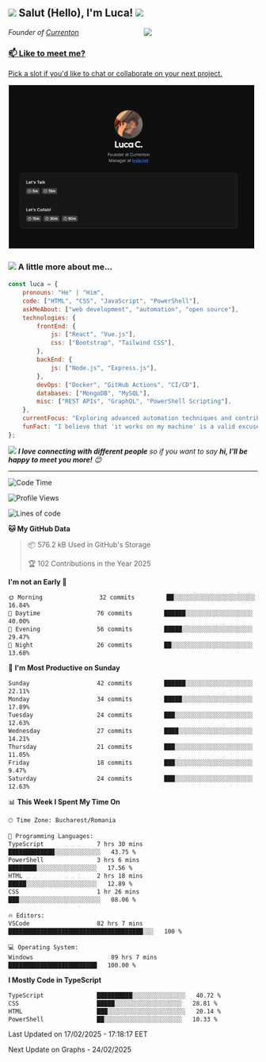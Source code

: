 <h2><img src="https://emojis.slackmojis.com/emojis/images/1531849430/4246/blob-sunglasses.gif?1531849430" width="30"/> Salut (Hello), I'm Luca! <img src="https://media.giphy.com/media/12oufCB0MyZ1Go/giphy.gif" width="50"></h2>
<img align='right' src="https://github.com/lucadsign/lucadsign/blob/main/assets/giphy.gif" width="230">
<p><em>Founder of <a href="https://currenton.vercel.app/">Currenton
</em></p>


### 📫 Like to meet me?

Pick a slot if you'd like to chat or collaborate on your next project.

<a href="https://cal.com/lucadsign" target="_blank"><img width="498" alt="meet_link" src="https://github.com/lucadsign/lucadsign/blob/main/assets/cal-preview.png"></a>

### <img src="https://media.giphy.com/media/VgCDAzcKvsR6OM0uWg/giphy.gif" width="50"> A little more about me...  

```javascript
const luca = {
    pronouns: "He" | "Him",
    code: ["HTML", "CSS", "JavaScript", "PowerShell"],
    askMeAbout: ["web development", "automation", "open source"],
    technologies: {
        frontEnd: {
            js: ["React", "Vue.js"],
            css: ["Bootstrap", "Tailwind CSS"],
        },
        backEnd: {
            js: ["Node.js", "Express.js"],
        },
        devOps: ["Docker", "GitHub Actions", "CI/CD"],
        databases: ["MongoDB", "MySQL"],
        misc: ["REST APIs", "GraphQL", "PowerShell Scripting"],
    },
    currentFocus: "Exploring advanced automation techniques and contributing to open-source projects.",
    funFact: "I believe that 'it works on my machine' is a valid excuse!",
};
```

<img src="https://media.giphy.com/media/LnQjpWaON8nhr21vNW/giphy.gif" width="60"> <em><b>I love connecting with different people</b> so if you want to say <b>hi, I'll be happy to meet you more!</b> 😊</em>

---
<!--START_SECTION:waka-->
![Code Time](https://img.shields.io/badge/Code%20Time-1,706%20hrs%2041%20mins-blue)

![Profile Views](http://img.shields.io/badge/Profile%20Views-625-blue)

![Lines of code](https://img.shields.io/badge/From%20Hello%20World%20I've%20Written-18.3%20million%20lines%20of%20code-blue)

**🐱 My GitHub Data** 

> 📦 576.2 kB Used in GitHub's Storage 
 > 
> 🏆 102 Contributions in the Year 2025

**I'm not an Early 🐤** 

```text
🌞 Morning                32 commits         ██░░░░░░░░░░░░░░░░░░░░░░░   16.84% 
🌆 Daytime                76 commits         ██████░░░░░░░░░░░░░░░░░░░   40.00% 
🌃 Evening                56 commits         █████░░░░░░░░░░░░░░░░░░░░   29.47% 
🌙 Night                  26 commits         ██░░░░░░░░░░░░░░░░░░░░░░░   13.68% 
```
📅 **I'm Most Productive on Sunday** 

```text
Sunday                   42 commits         ██████░░░░░░░░░░░░░░░░░░░   22.11%  
Monday                   34 commits         █████░░░░░░░░░░░░░░░░░░░░   17.89%  
Tuesday                  24 commits         ███░░░░░░░░░░░░░░░░░░░░░░   12.63%  
Wednesday                27 commits         ████░░░░░░░░░░░░░░░░░░░░░   14.21%  
Thursday                 21 commits         ███░░░░░░░░░░░░░░░░░░░░░░   11.05%  
Friday                   18 commits         ███░░░░░░░░░░░░░░░░░░░░░░   9.47%  
Saturday                 24 commits         ███░░░░░░░░░░░░░░░░░░░░░░   12.63%  
```


📊 **This Week I Spent My Time On** 

```text
🕑︎ Time Zone: Bucharest/Romania

💬 Programming Languages: 
TypeScript               7 hrs 30 mins        █████████████░░░░░░░░░░░░░   43.75 % 
PowerShell               3 hrs 6 mins         ████████░░░░░░░░░░░░░░░░░   17.56 % 
HTML                     2 hrs 18 mins        █████░░░░░░░░░░░░░░░░░░░░   12.89 % 
CSS                      1 hr 26 mins         ███░░░░░░░░░░░░░░░░░░░░░░░   08.06 %

🔥 Editors: 
VSCode                   82 hrs 7 mins              ██████████████████████████████████████░░░   100 %

💻 Operating System: 
Windows                      89 hrs 7 mins      █████████████████████████   100.00 % 
```

**I Mostly Code in TypeScript** 

```text
TypeScript               ██████████░░░░░░░░░░░░░░░   40.72 %
CSS                      █████░░░░░░░░░░░░░░░░░░░   28.81 %
HTML                     ███░░░░░░░░░░░░░░░░░░░░░░   20.14 %
PowerShell               ██░░░░░░░░░░░░░░░░░░░░░░   10.33 %
```




 Last Updated on 17/02/2025 - 17:18:17 EET
 
 Next Update on Graphs - 24/02/2025
 

